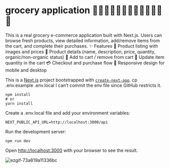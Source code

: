 # grocery application 🍎🍌🍇🍉🍊🍍🥭🍒🍓🍑🍐🥝🍋
This is a real grocery e-commerce application built with Next.js.
Users can browse fresh products, view detailed information, add/remove items from the cart, and complete their purchases.
✨ Features
🥦 Product listing with images and prices
🍎 Product details (name, description, price, quantity, organic/non-organic status)
🛒 Add to cart / remove from cart
🔄 Update item quantity in the cart
💳 Checkout and purchase flow
📱 Responsive design for mobile and desktop

This is a [Next.js](https://nextjs.org) project bootstrapped with [`create-next-app`](https://nextjs.org/docs/app/api-reference/cli/create-next-app).
cp .env.example .env.local
I can’t commit the env file since GitHub restricts it.
```
npm install
# or
yarn install
```
Create a .env.local file and add your environment variables:
```
NEXT_PUBLIC_API_URL=http://localhost:3000/api
```
Run the development server:
```
npm run dev

```

Open [http://localhost:3000](http://localhost:3000) with your browser to see the result.


![ezgif-73a819a11336bc](https://github.com/user-attachments/assets/ec22c099-e9d8-4bbc-bdca-bc9be59bfcbb)

















